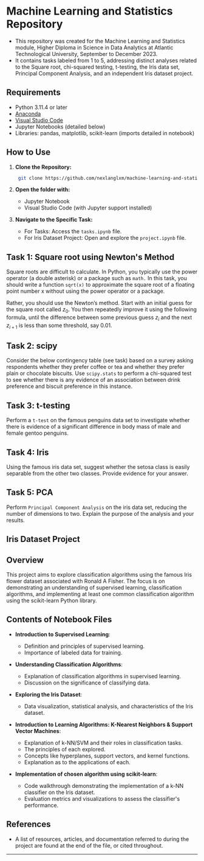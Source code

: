 # Machine Learning and Statistics Repository

- This repository was created for the Machine Learning and Statistics module, Higher Diploma in Science in Data Analytics at Atlantic Technological University, September to December 2023.
- It contains tasks labeled from 1 to 5, addressing distinct analyses related to the Square root, chi-squared testing, t-testing, the Iris data set, Principal Component Analysis, and an independent Iris dataset project.

## Requirements

- Python 3.11.4 or later
- [Anaconda](https://www.anaconda.com/download)
- [Visual Studio Code](https://code.visualstudio.com/Download)
- Jupyter Notebooks (detailed below)
- Libraries: pandas, matplotlib, scikit-learn (imports detailed in notebook)

## How to Use

1. **Clone the Repository:**

   ```bash
    git clone https://github.com/nexlanglxm/machine-learning-and-statistics.git
    ```

2. **Open the folder with:**
   - Jupyter Notebook
   - Visual Studio Code (with Jupyter support installed)
3. **Navigate to the Specific Task:**
   - For Tasks:
   Access the `tasks.ipynb` file.
   - For Iris Dataset Project: Open and explore the `project.ipynb` file.

## Task 1: Square root using Newton's Method

Square roots are difficult to calculate. In Python, you typically use the power operator (a double asterisk) or a package such as `math.` In this task, you should write a function `sqrt(x)` to approximate the square root of a floating point number x without using the power operator or a package.

Rather, you should use the Newton’s method. Start with an initial guess for the square root called $z_0$. You then repeatedly improve it using the following formula, until the difference between some previous guess $z_i$ and the next $z_{i+1}$ is less than some threshold, say 0.01.

## Task 2: scipy

Consider the below contingency table (see task) based on a survey asking respondents whether they prefer coffee or tea and whether they prefer plain or chocolate biscuits. Use `scipy.stats` to perform a chi-squared test to see whether there is any evidence of an association between drink preference and biscuit preference in this instance.

## Task 3: t-testing

Perform a `t-test` on the famous penguins data set to investigate whether there is evidence of a significant difference in body mass of male and female gentoo penguins.

## Task 4: Iris

Using the famous iris data set, suggest whether the setosa class is easily separable from the other two classes. Provide evidence for your answer.

## Task 5: PCA

Perform `Principal Component Analysis` on the iris data set, reducing the number of dimensions to two. Explain the purpose of the analysis and your results.

## Iris Dataset Project

## Overview

This project aims to explore classification algorithms using the famous Iris flower dataset associated with Ronald A Fisher. The focus is on demonstrating an understanding of supervised learning, classification algorithms, and implementing at least one common classification algorithm using the scikit-learn Python library.

## Contents of Notebook Files

- **Introduction to Supervised Learning**:
  - Definition and principles of supervised learning.
  - Importance of labeled data for training.

- **Understanding Classification Algorithms**:
  - Explanation of classification algorithms in supervised learning.
  - Discussion on the significance of classifying data.

- **Exploring the Iris Dataset**:
  - Data visualization, statistical analysis, and characteristics of the Iris dataset.

- **Introduction to Learning Algorithms: K-Nearest Neighbors & Support Vector Machines**:
  - Explanation of k-NN/SVM and their roles in classification tasks.
  - The principles of each explored.
  - Concepts like hyperplanes, support vectors, and kernel functions.
  - Explanation as to the applications of each.

- **Implementation of chosen algorithm using scikit-learn**:
  - Code walkthrough demonstrating the implementation of a k-NN classifier on the Iris dataset.
  - Evaluation metrics and visualizations to assess the classifier's performance.

## References

- A list of resources, articles, and documentation referred to during the project are found at the end of the file, or cited throughout.

---
